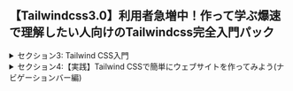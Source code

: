 ## 【Tailwindcss3.0】利用者急増中！作って学ぶ爆速で理解したい人向けのTailwindcss完全入門パック

<details>
<summary>セクション3: Tailwind CSS入門</summary>

| NO | 内容 |
| ---- | ---- |
| 12. | Tailwind CSSって何？ |
| 13. | Tailwind CSSの基礎を学んでみよう |
| 14. | 文字の大きさや色を変えてみよう |
| 15. | paddingとmarginを実装してみよう |
| 16. | ブレイクポイントを理解してレスポンシブ対応を学ぼう |
| 17. | 実際にTailwindcssでレスポンシブデザインを実装してみよう |
| 18. | 【比較】簡単なボタンを普段のCSSで記述してみよう |
| 19. | 【比較】簡単なボタンをTailwind CSSで記述してみよう |
| 20. | 繰り返し使うスタイルを抽出化してみよう |
| 21. | カスタマイズデザインを実装してみよう |
</details>

<details>
<summary>セクション4:【実践】Tailwind CSSで簡単にウェブサイトを作ってみよう(ナビゲーションバー編)</summary>

| NO | 内容 |
| ---- | ---- |
| 22. | 完成品のデモの確認 |
| 23. | ウェブサイトで使用するフォントの設定してみよう |
<!-- | 24. | サイトで使用する色をカスタマイズしてみよう |
| 25. | Tailwind CSSでナビゲーションバーを作ってみよう |
| 26. | containerの意味を理解してブレークポイントも理解しよう |
| 27. | Flexの意味を理解してナビゲーションバーを作ろう |
| 28. | space-x-○○を使って要素間の間隔を空けてみよう |
| 29. | お問い合わせのボタンを作成してみよう |
| 30. | ハンバーガーメニューを追加してみよう | -->
</details>